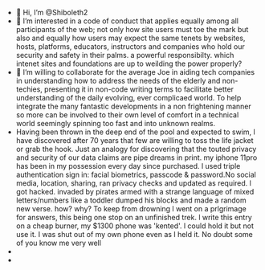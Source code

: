 - 👋 Hi, I’m @Shiboleth2
- 👀 I’m interested in a code of conduct that applies equally among all participants of the web; not only how site users must toe the mark but also and equally how users may expect the same tenets by websites, hosts, platforms, educators, instructors and companies  who hold our security and safety in their palms. a powerful responsibilty. which intenet sites and foundations are up to weilding the power properly?
- 💞️ I’m willing to collaborate for the average Joe in aiding tech companies in understanding how to address the needs of the elderly and non-techies, presenting it in non-code writing terms to facilitate better understanding of the daily evolving, ever complicaed world. To help integrate the many fantastic developments in a non frightening manner so more can be involved to their own level of comfort in a technical world seemingly spinning too fast and into unknown realms. 
- Having been thrown in the deep end of the pool and expected to swim, l have discovered after 70 years that few are willing to toss the life jacket or grab the hook.  Just an analogy for discovering that the touted privacy and security of our data claims are pipe dreams in print. my iphone 11pro has been in my possession every day since purchased. l used triple authentication sign in: facial biometrics, passcode & password.No social media, location, sharing, ran privacy checks and updated as required.  l got hacked. invaded by pirates armed with a strange language of mixed letters/numbers like a toddler dumped his blocks and made a random new verse.  how? why?  To keep from drowning l went on a prlgrimage for answers, this being one stop on an unfinished trek. l write this entry on a cheap burner, my $1300 phone was 'kented'.  l could hold it but not use it.  I was shut out of my own phone even as I held it. No doubt some of you know me very well
- 
- 

<!---
Shiboleth2/Shiboleth2 is a ✨ special ✨ repository because its `README.md` (this file) appears on your GitHub profile.
You can click the Preview link to take a look at your changes.
--->
